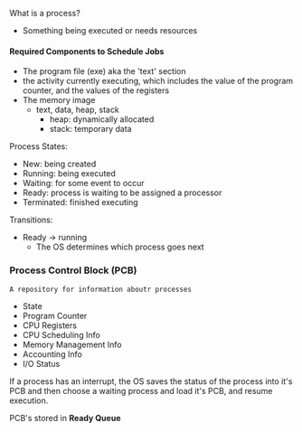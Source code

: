 What is a process?
- Something being executed or needs resources

#### Required Components to Schedule Jobs
- The program file (exe) aka the 'text' section
- the activity currently executing, which includes the value of the program counter, and the values of the registers
- The memory image
	- text, data, heap, stack
		- heap: dynamically allocated
		- stack: temporary data

Process States:
- New: being created
- Running: being executed
- Waiting: for some event to occur
- Ready: process is waiting to be assigned a processor
- Terminated: finished executing

Transitions:
- Ready -> running
	- The OS determines which process goes next

### Process Control Block (PCB)
	A repository for information aboutr processes
- State
- Program Counter
- CPU Registers
- CPU Scheduling Info
- Memory Management Info
- Accounting Info
- I/O Status

If a process has an interrupt, the OS saves the status of the process into it's PCB and then choose a waiting process and load it's PCB, and resume execution. 

PCB's stored in __Ready Queue__
